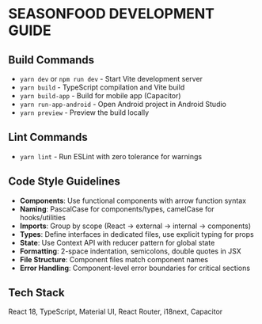 # SEASONFOOD DEVELOPMENT GUIDE

## Build Commands
- `yarn dev` or `npm run dev` - Start Vite development server
- `yarn build` - TypeScript compilation and Vite build
- `yarn build-app` - Build for mobile app (Capacitor)
- `yarn run-app-android` - Open Android project in Android Studio
- `yarn preview` - Preview the build locally

## Lint Commands
- `yarn lint` - Run ESLint with zero tolerance for warnings

## Code Style Guidelines
- **Components**: Use functional components with arrow function syntax
- **Naming**: PascalCase for components/types, camelCase for hooks/utilities
- **Imports**: Group by scope (React → external → internal → components)
- **Types**: Define interfaces in dedicated files, use explicit typing for props
- **State**: Use Context API with reducer pattern for global state
- **Formatting**: 2-space indentation, semicolons, double quotes in JSX
- **File Structure**: Component files match component names
- **Error Handling**: Component-level error boundaries for critical sections

## Tech Stack
React 18, TypeScript, Material UI, React Router, i18next, Capacitor